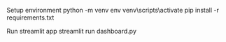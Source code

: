 Setup environment
python -m venv env
venv\scripts\activate
pip install -r requirements.txt

Run streamlit app
streamlit run dashboard.py